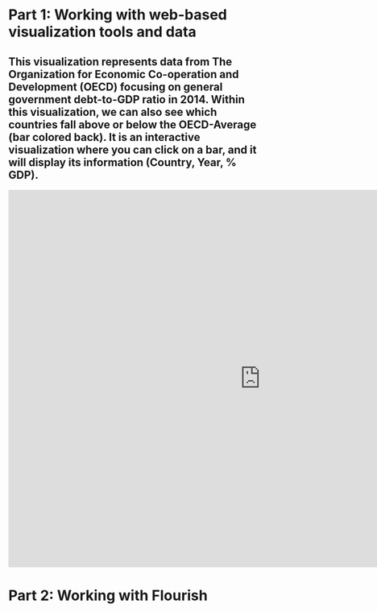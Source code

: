 # Part 1: Working with web-based visualization tools and data
## This visualization represents data from The Organization for Economic Co-operation and Development (OECD) focusing on general government debt-to-GDP ratio in 2014. Within this visualization, we can also see which countries fall above or below the OECD-Average (bar colored back). It is an interactive visualization where you can click on a bar, and it will display its information (Country, Year, % GDP). 

<iframe src="https://data.oecd.org/chart/7baV" width="1000" height="750" style="border: 0" mozallowfullscreen="true" webkitallowfullscreen="true" allowfullscreen="true"><a href="https://data.oecd.org/chart/7baV" target="_blank">OECD Chart: General government debt, Total, % of GDP, Annual, 2014</a></iframe>

# Part 2: Working with Flourish
